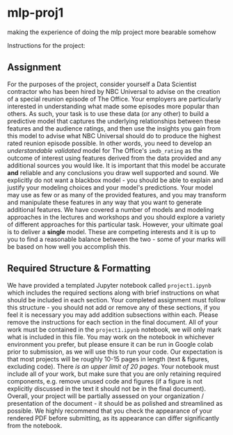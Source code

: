 # mlp-proj1
making the experience of doing the mlp project more bearable somehow

Instructions for the project:
## Assignment
For the purposes of the project, consider yourself a Data Scientist contractor who has been hired by NBC Universal to advise on the creation of a special reunion episode of The Office. Your employers are particularly interested in understanding what made some episodes more popular than others. As such, your task is to use these data (or any other) to build a predictive model that captures the underlying relationships between these features and the audience ratings, and then use the insights you gain from this model to advise what NBC Universal should do to produce the highest rated reunion episode possible.
In other words, you need to develop an *understandable* *validated* model for The Office's `imdb_rating` as the outcome of interest using features derived from the data provided and any additional sources you would like. It is important that this model be accurate **and** reliable and any conclusions you draw well supported and sound. We explicitly do not want a blackbox model - you should be able to explain and justify your modeling choices and your model's predictions.
Your model may use as few or as many of the provided features, and you may transform and manipulate these features in any way that you want to generate additional features. 
We have covered a number of models and modeling approaches in the lectures and workshops and you should explore a variety of different approaches for this particular task. However, your ultimate goal is to deliver a **single** model. These are competing interests and it is up to you to find a reasonable balance between the two - some of your marks will be based on how well you accomplish this.

## Required Structure & Formatting
We have provided a templated Jupyter notebook called `project1.ipynb` which includes the required sections along with brief instructions on what should be included in each section. Your completed assignment must follow this structure - you should not add or remove any of these sections, if you feel it is necessary you may add addition subsections within each. Please remove the instructions for each section in the final document.
All of your work must be contained in the `project1.ipynb` notebook, we will only mark what is included in this file.
You may work on the notebook in whichever environment you prefer, but please ensure it can be run in Google colab prior to submission, as we will use this to run your code. 
Our expectation is that most projects will be roughly 10-15 pages in length (text & figures, excluding code). There *is an upper limit of 20 pages*. Your notebook must include all of your work, but make sure that you are only retaining required components, e.g. remove unused code and figures (if a figure is not explicitly discussed in the text it should not be in the final document).
Overall, your project will be partially assessed on your organization / presentation of the document - it should be as polished and streamlined as possible. We highly recommend that you check the appearance of your rendered PDF before submitting, as its appearance can differ significantly from the notebook.

